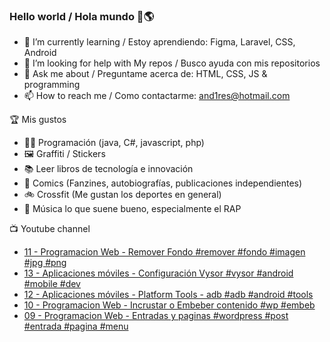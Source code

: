 ### Hello world / Hola mundo 👋🌎

<!--
**xaca/xaca** is a ✨ _special_ ✨ repository because its `README.md` (this file) appears on your GitHub profile.

Here are some ideas to get you started:
-->

- 🌱 I’m currently learning / Estoy aprendiendo: Figma, Laravel, CSS, Android
- 🤔 I’m looking for help with My repos / Busco ayuda con mis repositorios
- 💬 Ask me about / Preguntame acerca de: HTML, CSS, JS & programming 
- 📫 How to reach me / Como contactarme: and1res@hotmail.com

🏆 Mis gustos
- 👨‍💻 Programación (java, C#, javascript, php)
- 🖼️ Graffiti / Stickers
- 📚 Leer libros de tecnología e innovación
- 💢 Comics (Fanzines, autobiografías, publicaciones independientes)
- 🚲 Crossfit (Me gustan los deportes en general)
- 🎤 Música lo que suene bueno, especialmente el RAP
<!--
📝 Frases
- "I only smile in the dark, I only smile when it's complicated" Raybiez
- "De lo que ves créete la mitad de lo que no ves no te creas nada" Kase O
-->
📺 Youtube channel
<!-- BLOG-POST-LIST:START -->
- [11 - Programacion Web - Remover Fondo #remover #fondo #imagen #jpg #png](https://www.youtube.com/watch?v=Tz9peO1Y6u8)
- [13 - Aplicaciones móviles - Configuración Vysor #vysor #android #mobile #dev](https://www.youtube.com/watch?v=ekjpZB6-9sI)
- [12 - Aplicaciones móviles - Platform Tools - adb #adb #android #tools](https://www.youtube.com/watch?v=NNNOWcWAUPQ)
- [10 - Programacion Web - Incrustar o Embeber contenido #wp #embeb](https://www.youtube.com/watch?v=UiIMkl7DBu4)
- [09 - Programacion Web - Entradas y paginas #wordpress #post #entrada #pagina #menu](https://www.youtube.com/watch?v=y_LKKiDig58)
<!-- BLOG-POST-LIST:END -->

